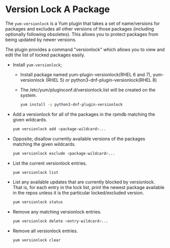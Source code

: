 # Version Lock A Package

The `yum-versionlock` is a Yum plugin that takes a set of name/versions for packages and excludes all other versions of those packages (including optionally following obsoletes).  This allows you to protect packages from being updated by newer versions.

The plugin provides a command "versionlock" which allows you to view and edit the list of locked packages easily.

- Install `yum-versionlock`; 
  - Install package named yum-plugin-versionlock(RHEL 6 and 7), yum-versionlock (RHEL 5) or python3-dnf-plugin-versionlock(RHEL 8)
  - The /etc/yum/pluginconf.d/versionlock.list will be created on the system.

    ```sh
    yum install -y python3-dnf-plugin-versionlock
    ```

- Add a versionlock for all of the packages in the rpmdb matching the given wildcards.
  
    ```sh
    yum versionlock add <package-wildcard>...
    ```

- Opposite; disallow currently available versions of the packages matching the given wildcards.

    ```sh
    yum versionlock exclude <package-wildcard>...
    ```

- List the current versionlock entries.

    ```sh
    yum versionlock list
    ```

- List any available updates that are currently blocked by
versionlock.  That is, for each entry in the lock list,
print the newest package available in the repos unless it
is the particular locked/excluded version.

    ```sh
    yum versionlock status
    ```

- Remove any matching versionlock entries.

    ```sh
    yum versionlock delete <entry-wildcard>...
    ```
- Remove all versionlock entries.

    ```sh
    yum versionlock clear
    ```



